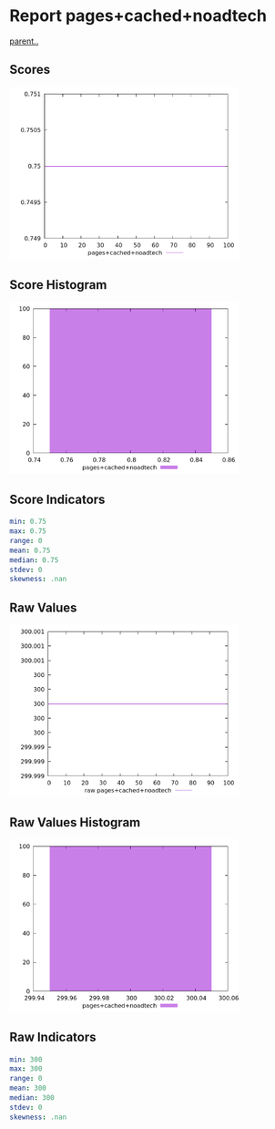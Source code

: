 # Report pages+cached+noadtech

[parent..](./..)  


## Scores

![score](./score.png)  

## Score Histogram

![hist](./hist.png)  

## Score Indicators

```yaml
min: 0.75
max: 0.75
range: 0
mean: 0.75
median: 0.75
stdev: 0
skewness: .nan

```

## Raw Values

![raw](./raw.png)  

## Raw Values Histogram

![raw hist](./raw_hist.png)  

## Raw Indicators

```yaml
min: 300
max: 300
range: 0
mean: 300
median: 300
stdev: 0
skewness: .nan

```

<style>
  img {
    max-width: 80%;
  }
</style>
      
